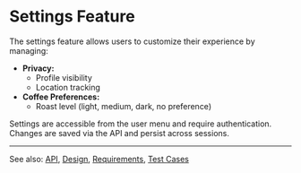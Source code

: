 # Settings Feature

The settings feature allows users to customize their experience by managing:

- **Privacy:**
	- Profile visibility
	- Location tracking
- **Coffee Preferences:**
	- Roast level (light, medium, dark, no preference)

Settings are accessible from the user menu and require authentication. Changes are saved via the API and persist across sessions.

---

See also: [API](api.md), [Design](design.md), [Requirements](requirements.md), [Test Cases](test.md)
